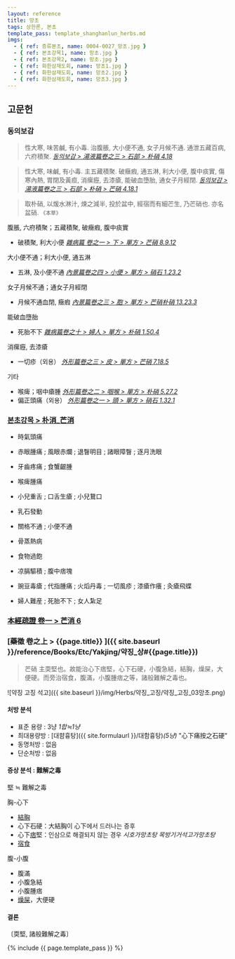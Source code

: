 ```yaml
---
layout: reference
title: 망초
tags: 상한론, 본초
template_pass: template_shanghanlun_herbs.md
imgs:
  - { ref: 증류본초, name: 0004-0027_망초.jpg }
  - { ref: 본초강목1, name: 망초.jpg }
  - { ref: 본초강목2, name: 망초.jpg }
  - { ref: 화한삼재도회, name: 망초1.jpg }
  - { ref: 화한삼재도회, name: 망초2.jpg }
  - { ref: 화한삼재도회, name: 망초3.jpg }
---
```


## 고문헌

### 동의보감

> 性大寒, 味苦鹹, 有小毒. 治腹脹, 大小便不通, 女子月候不通. 通泄五藏百病, 六府積聚. _[동의보감 > 湯液篇卷之三 > 石部 >  朴硝 4.18](https://mediclassics.kr/books/8/volume/22/#content_1368)_

> 性大寒, 味鹹, 有小毒. 主五藏積聚. 破癥瘕, 通五淋, 利大小便, 腹中痰實, 傷寒內熱, 胃閉及黃疸, 消瘰癧, 去漆瘡, 能破血墮胎, 通女子月經閉. _[동의보감 > 湯液篇卷之三 > 石部 > 朴硝 >  芒硝 4.18.1](https://mediclassics.kr/books/8/volume/22/#content_1373)_

> 取朴硝, 以煖水淋汁, 煉之減半, 投於盆中, 經宿而有細芒生, 乃芒硝也. 亦名盆硝.  <small>《本草》</small>

腹脹, 六府積聚；五藏積聚, 破癥瘕, 腹中痰實
* 破積聚, 利大小便 _[雜病篇 卷之一 > 下 > 單方 > 芒硝 8.9.12](https://mediclassics.kr/books/8/volume/9/#content_1098)_

大小便不通；利大小便, 通五淋
* 五淋, 及小便不通 _[內景篇卷之四 > 小便 > 單方 >  硝石 1.23.2](https://mediclassics.kr/books/8/volume/4/#content_422)_

女子月候不通；通女子月經閉
* 月候不通血閉, 癥瘕 _[內景篇卷之三 > 胞 > 單方 >  芒硝朴硝 13.23.3](https://mediclassics.kr/books/8/volume/3/#content_1399)_

能破血墮胎
* 死胎不下 _[雜病篇卷之十 > 婦人 > 單方 >  朴硝 1.50.4](https://mediclassics.kr/books/8/volume/18/#content_1076)_

消瘰癧, 去漆瘡
* 一切疹（외용） _[外形篇卷之三 > 皮 > 單方 >  芒硝 7.18.5](https://mediclassics.kr/books/8/volume/7/#content_1381)_

기타
* 喉痺；咽中瘡腫 _[外形篇卷之二 > 咽喉 > 單方 >  朴硝 5.27.2](https://mediclassics.kr/books/8/volume/6/#content_1349)_
* 偏正頭痛（외용） _[外形篇卷之一 > 頭 > 單方 >  硝石 1.32.1](https://mediclassics.kr/books/8/volume/5/#content_324)_


### [본초강목 > 朴消_芒消]()

* 時氣頭痛
* 赤眼腫痛 ; 風眼赤爛 ; 退瞖明目 ; 諸眼障瞖 ; 逐月洗眼
* 牙齒疼痛 ; 食蟹齦腫
* 喉痺腫痛
* 小兒重舌 ; 口舌生瘡 ; 小兒鵞口
* 乳石發動

* 關格不通 ; 小便不通

* 骨蒸熱病
* 食物過飽
* 凉膈驅積 ; 腹中痞塊

* 豌豆毒瘡 ; 代指腫痛 ; 火熖丹毒 ; 一切風疹 ; 漆瘡作癢 ; 灸瘡飛蝶
* 婦人難産 ; 死胎不下 ; 女人紮足


### [本經疏證 卷一 > 芒消 6](https://mediclassics.kr/books/154/volume/1/#content_44)



### [藥徵 卷之上 > {{page.title}} ]({{ site.baseurl }}/reference/Books/Etc/Yakjing/약징_상#{{page.title}})

> 芒硝 主耎堅也。故能治心下痞堅，心下石硬，小腹急結，結胸，燥屎，大便硬。而旁治宿食，腹滿，小腹腫痞之等，諸般難解之毒也。

![약징 고징 석고]({{ site.baseurl }}/img/Herbs/약징_고징/약징_고징_03망초.png)

#### 처방 분석

* 표준 용량 : 3냥 _1합≒1냥_
* 최대용량방 : [대햠흉탕]({{ site.formulaurl }}/대함흉탕)_(5냥)_ "心下痛按之石硬"
* 동명처방 : 없음
* 단순처방 : 없음

#### 증상 분석 : 難解之毒

堅 ≒ 難解之毒

胸-心下
* [結胸]({{site.sympurl}}/결흉)
* 心下石硬：大結胸이 心下에서 드러나는 증후
* 心下[痞]({{site.sympurl}}/비)堅：인삼으로 해결되지 않는 경우 _시호가망초탕_ _목방기거석고가망초탕_
* [宿食]({{site.sympurl}}/숙식)

腹-小腹
* 腹滿
* 小腹急結
* 小腹腫痞
* [燥屎]({{site.sympurl}}/조시)，大便硬


#### 결론

〔耎堅, 諸般難解之毒〕


{% include {{ page.template_pass }} %}
